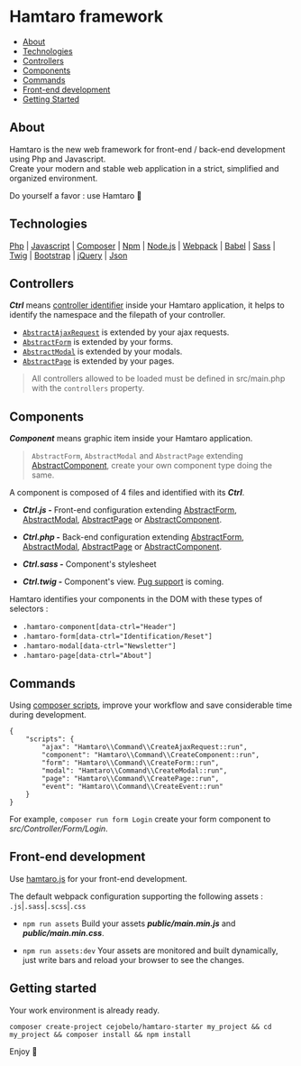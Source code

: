 # Hamtaro framework

- [About](#about)
- [Technologies](#technologies)
- [Controllers](#controllers)
- [Components](#components)
- [Commands](#commands)
- [Front-end development](#front-end-development)
- [Getting Started](#getting-started)

## About

Hamtaro is the new web framework for front-end / back-end development using Php and Javascript.
<br>Create your modern and stable web application in a strict, simplified and organized environment.

Do yourself a favor : use Hamtaro 🐹

## Technologies

[Php](https://www.php.net) | [Javascript](https://developer.mozilla.org/en/docs/Web/JavaScript)
| [Composer](https://getcomposer.org) | [Npm](https://www.npmjs.com) | [Node.js](https://nodejs.org)
| [Webpack](https://webpack.js.org) | [Babel](https://babeljs.io) | [Sass](https://sass-lang.com)
| [Twig](https://twig.symfony.com) | [Bootstrap](https://getbootstrap.com) | [jQuery](https://jquery.com)
| [Json](https://www.json.org/json-en.html)

## Controllers

***Ctrl*** means <ins>controller identifier</ins> inside your Hamtaro application, it helps to identify the namespace and
the filepath of your controller.

- [`AbstractAjaxRequest`](https://github.com/cejobelo/hamtaro/blob/5f72f7604fd32670f314e5184bdf9ecc2c8ed6a6/src/Controller/Ajax/AbstractAjaxRequest.php) is extended by your ajax requests.
- [`AbstractForm`](https://github.com/cejobelo/hamtaro/blob/5f72f7604fd32670f314e5184bdf9ecc2c8ed6a6/src/Controller/Form/AbstractForm.php) is extended by your forms.
- [`AbstractModal`](https://github.com/cejobelo/hamtaro/blob/5f72f7604fd32670f314e5184bdf9ecc2c8ed6a6/src/Controller/Modal/AbstractModal.php) is extended by your modals.
- [`AbstractPage`](https://github.com/cejobelo/hamtaro/blob/5f72f7604fd32670f314e5184bdf9ecc2c8ed6a6/src/Controller/Page/AbstractPage.php) is extended by your pages.

> All controllers allowed to be loaded must be defined in src/main.php with the `controllers` property.

## Components

***Component*** means graphic item inside your Hamtaro application.

> `AbstractForm`, `AbstractModal` and `AbstractPage` extending [AbstractComponent](https://github.com/cejobelo/hamtaro/blob/5f72f7604fd32670f314e5184bdf9ecc2c8ed6a6/src/Controller/Component/AbstractComponent.php),
> create your own component type doing the same.

A component is composed of 4 files and identified with its ***Ctrl***.

- ***Ctrl.js -*** Front-end configuration extending [AbstractForm](https://github.com/cejobelo/hamtaro.js/blob/b30518b6b42796a8d53465fd5bb4e4f28bca1acb/src/Abstract/AbstractForm.js), [AbstractModal](https://github.com/cejobelo/hamtaro.js/blob/b30518b6b42796a8d53465fd5bb4e4f28bca1acb/src/Abstract/AbstractModal.js), [AbstractPage](https://github.com/cejobelo/hamtaro.js/blob/b30518b6b42796a8d53465fd5bb4e4f28bca1acb/src/Abstract/AbstractPage.js) or [AbstractComponent](https://github.com/cejobelo/hamtaro.js/blob/b30518b6b42796a8d53465fd5bb4e4f28bca1acb/src/Abstract/AbstractComponent.js).

- ***Ctrl.php -*** Back-end configuration extending [AbstractForm](https://github.com/cejobelo/hamtaro/blob/fabe1b632ada57adf5440f18f437db7806fd6b70/src/Controller/Form/AbstractForm.php), [AbstractModal](https://github.com/cejobelo/hamtaro/blob/fabe1b632ada57adf5440f18f437db7806fd6b70/src/Controller/Modal/AbstractModal.php), [AbstractPage](https://github.com/cejobelo/hamtaro/blob/fabe1b632ada57adf5440f18f437db7806fd6b70/src/Controller/Page/AbstractPage.php) or [AbstractComponent](https://github.com/cejobelo/hamtaro/blob/fabe1b632ada57adf5440f18f437db7806fd6b70/src/Controller/Component/AbstractComponent.php).

- ***Ctrl.sass -*** Component's stylesheet

- ***Ctrl.twig -*** Component's view. [Pug support](https://phug-lang.com) is coming.

Hamtaro identifies your components in the DOM with these types of selectors :

- `.hamtaro-component[data-ctrl="Header"]`
- `.hamtaro-form[data-ctrl="Identification/Reset"]`
- `.hamtaro-modal[data-ctrl="Newsletter"]`
- `.hamtaro-page[data-ctrl="About"]`

## Commands

Using [composer scripts](https://getcomposer.org/doc/articles/scripts.md), improve your workflow and save  considerable
time during development.

```shell
{
    "scripts": {
        "ajax": "Hamtaro\\Command\\CreateAjaxRequest::run",
        "component": "Hamtaro\\Command\\CreateComponent::run",
        "form": "Hamtaro\\Command\\CreateForm::run",
        "modal": "Hamtaro\\Command\\CreateModal::run",
        "page": "Hamtaro\\Command\\CreatePage::run",
        "event": "Hamtaro\\Command\\CreateEvent::run"
    }
}
```

For example, `composer run form Login` create your form component to *src/Controller/Form/Login*.

## Front-end development

Use [hamtaro.js](https://www.npmjs.com/package/hamtaro.js) for your front-end development.

The default webpack configuration supporting the following assets :
`.js`|`.sass`|`.scss`|`.css`

- `npm run assets` Build your assets ***public/main.min.js*** and ***public/main.min.css***.

- `npm run assets:dev` Your assets are monitored and built dynamically, just write bars and reload your browser to see the changes.

## Getting started

Your work environment is already ready.

```shell
composer create-project cejobelo/hamtaro-starter my_project && cd my_project && composer install && npm install
```

Enjoy 🐹